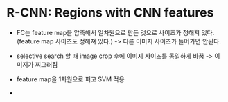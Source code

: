 # R-CNN: Regions with CNN features

- FC는 feature map을 압축해서 일차원으로 만든 것으로 사이즈가 정해져 있다.(feature map 사이즈도 정해져 있다.) -> 다른 이미지 사이즈가 들어가면 안된다.

- selective search 할 때 image crop 후에 이미지 사이즈를 동일하게 바꿈 -> 이미지가 찌그러짐

- feature map을 1차원으로 펴고 SVM 적용

-  
